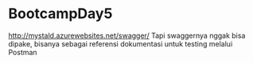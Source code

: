 # BootcampDay5

http://mystald.azurewebsites.net/swagger/
Tapi swaggernya nggak bisa dipake, bisanya sebagai referensi dokumentasi untuk testing melalui Postman

